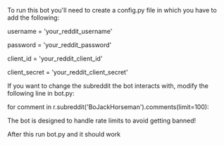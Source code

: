 To run this bot you'll need to create a config.py file in which you have to add the following:

username = 'your_reddit_username'

password = 'your_reddit_password'

client_id = 'your_reddit_client_id'

client_secret = 'your_reddit_client_secret'

If you want to change the subreddit the bot interacts with, modify the following line in bot.py:

   for comment in r.subreddit('BoJackHorseman').comments(limit=100):
   
The bot is designed to handle rate limits to avoid getting banned!

After this run bot.py and it should work
